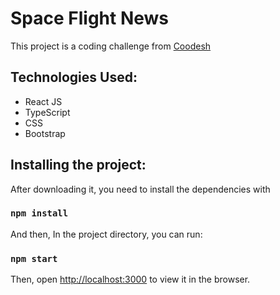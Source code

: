 # Space Flight News  

This project is a coding challenge from [Coodesh](http://www.coodesh.com)
## Technologies Used:
- React JS
- TypeScript
- CSS
- Bootstrap
## Installing the project:

After downloading it, you need to install the dependencies with
### `npm install`

And then,  In the project directory, you can run:  
### `npm start`

Then, open [http://localhost:3000](http://localhost:3000) to view it in the browser.